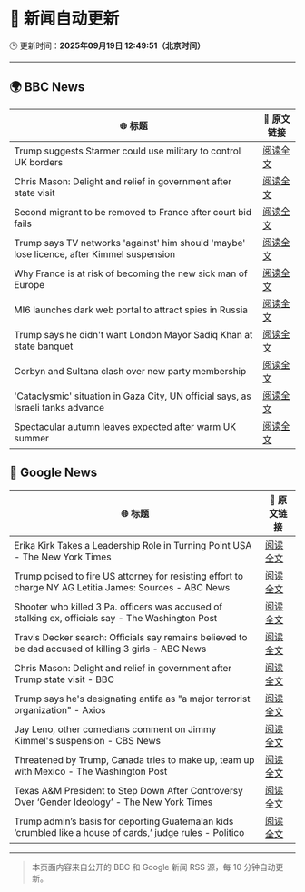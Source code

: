 # 🧠 新闻自动更新

🕒 更新时间：**2025年09月19日 12:49:51（北京时间）**

---

## 🌍 BBC News

| 🌐 标题 | 🔗 原文链接 |
|--------|-------------|
| Trump suggests Starmer could use military to control UK borders | [阅读全文](https://www.bbc.com/news/articles/cpd91wjypj9o?at_medium=RSS&at_campaign=rss) |
| Chris Mason: Delight and relief in government after state visit | [阅读全文](https://www.bbc.com/news/articles/cvgn3445655o?at_medium=RSS&at_campaign=rss) |
| Second migrant to be removed to France after court bid fails | [阅读全文](https://www.bbc.com/news/articles/cx273vnkjpmo?at_medium=RSS&at_campaign=rss) |
| Trump says TV networks 'against' him should 'maybe' lose licence, after Kimmel suspension | [阅读全文](https://www.bbc.com/news/articles/cr4qe0rz2zvo?at_medium=RSS&at_campaign=rss) |
| Why France is at risk of becoming the new sick man of Europe | [阅读全文](https://www.bbc.com/news/articles/cvg9n6vr2eyo?at_medium=RSS&at_campaign=rss) |
| MI6 launches dark web portal to attract spies in Russia | [阅读全文](https://www.bbc.com/news/articles/c0r0vk1j4j8o?at_medium=RSS&at_campaign=rss) |
| Trump says he didn't want London Mayor Sadiq Khan at state banquet | [阅读全文](https://www.bbc.com/news/articles/cwyl01x9pllo?at_medium=RSS&at_campaign=rss) |
| Corbyn and Sultana clash over new party membership | [阅读全文](https://www.bbc.com/news/articles/cgkn3v1e7g3o?at_medium=RSS&at_campaign=rss) |
| 'Cataclysmic' situation in Gaza City, UN official says, as Israeli tanks advance | [阅读全文](https://www.bbc.com/news/articles/c5y8l46m5evo?at_medium=RSS&at_campaign=rss) |
| Spectacular autumn leaves expected after warm UK summer | [阅读全文](https://www.bbc.com/weather/articles/c5yvd830p37o?at_medium=RSS&at_campaign=rss) |

## 📰 Google News

| 🌐 标题 | 🔗 原文链接 |
|--------|-------------|
| Erika Kirk Takes a Leadership Role in Turning Point USA - The New York Times | [阅读全文](https://news.google.com/rss/articles/CBMif0FVX3lxTE80VzJ0SGFEZzg2dndDU3dnaV9sTEppSDY2NHdHZVNjQ0JYbTFpTUt3UERQLWtac0RBYy1OWl9vaWFWZk55amZYSk9JcmV0TjJOMi1LSlRCQ0c3a0dXTGR6Z05TOUlLLXRHdVgwb2MxTUljQ1dnUC1nSVZPbDJteTQ?oc=5) |
| Trump poised to fire US attorney for resisting effort to charge NY AG Letitia James: Sources - ABC News | [阅读全文](https://news.google.com/rss/articles/CBMinwFBVV95cUxNYjFUR0ZpakhnRHFmcF9RX0p6YWFGQlQtMWR0UXpUeVNXUE02SUtrVXZFbVBiaTJET092Rnp3Z3JsM2kyQ2M2REN3bHdDVnN5Nkl3Tm4xNXZpU1BFRkE5VVRQUC14U3l5OEU5WGstSHNrS2YxdGdDN29SaEtJaXZ2d3B3M2ZkLTBDRWJvZTZ6dndxT2xLR2dlOE9MVm5yUjDSAaQBQVVfeXFMUG9NdzFNdlhNQTg1VVk2b2JOSmxyOXIwdjJVRVo5dHVvTDk1V3N5dGhONGxIdElJSWhBQm9XM1R1bUVCNm9VMnZpbWttc0tNaV9DLXcwekJMMVNjZFhRSlZKdUVKaGpfLWJNLWowOGhOYVpoTmlOeFJtWnNqTkU4Wldhc1JXVnNHOVpudWxLWThCY29Ra2pFa2tzZmhaU3c2Y3BFRks?oc=5) |
| Shooter who killed 3 Pa. officers was accused of stalking ex, officials say - The Washington Post | [阅读全文](https://news.google.com/rss/articles/CBMikwFBVV95cUxPN3NpNzJrTFFlMkhWYkhnZWlrVnVUai1IU0JIcDVGQXZ4a3ZnUTZZbHpJUlVqRWxBNVBkTjNGVE9jNW5qWmVCdUJiODFnci1sWUItWjh3c3dfeDJfTVE2bi1TQjZ0dW45Vkt1MldSS1pwTTFVRTdTZXRwaFdtbmFiaEJwM1VLMDBQV3RsVTQ0RmtWcTg?oc=5) |
| Travis Decker search: Officials say remains believed to be dad accused of killing 3 girls - ABC News | [阅读全文](https://news.google.com/rss/articles/CBMiogFBVV95cUxPREJQV3kwN2M3ZHpWbWFaNzBUdVQwMFkyaTU0ZV95ZHk5eXF1bHUyWEhSRnl0SHAtZmZpdWgxOXpQZFNFcDlyUmNXZXBPNS1paENoQlpGRGZId1JtZzZuX2NSWUlNM0d1Z21BVlpSWmlBaG5mbHk5cnNjeGxrUWNvTmtXOGphek1FOHFLUjZSUnVqRkVlQ0p5Z2xUUXFHb00wWUHSAacBQVVfeXFMT2lTWUc3N0oyUlZyTU9JTERpdU56OGF0N2I1N3lFdzhfc050aEdpeTZlbzNPcS1vX3lxaXh1NS00dHdyWVdqTDVzUmZRcTRCN2REYk9VRW5UQzRENHJmYmM0dXNrYjN3cXN4YjFtaTJNQl9pZkVyNS1qVWhwaWFJTXRGVHJfalU3RTdBYm9UTURTSXVkZFBRQnlYb1NpSzdlZDFFVTl6WlU?oc=5) |
| Chris Mason: Delight and relief in government after Trump state visit - BBC | [阅读全文](https://news.google.com/rss/articles/CBMiWkFVX3lxTE1sd05lYldpSjZyczVwbzJzSGFkNEtQYnphaF9JT0tJWFk2TWVKbUE4UHR5bHF5VUtWdXhLMW1EdDlsaEtlZ25fZG9qQ0E2dDlVVFRaUXZpT19mQdIBX0FVX3lxTFBYX09SNmoxVVp3ejBwSEFwRmhyQjIwcmJKU1Vzbzctc1FUTVBHNUU4Q29Oa1lQX0s3b19nd0M0QWFZLWIxZG9NeHNTcmN5UkYtbWhFbEVYUElmOHhvalYw?oc=5) |
| Trump says he's designating antifa as "a major terrorist organization" - Axios | [阅读全文](https://news.google.com/rss/articles/CBMidkFVX3lxTE1XZXhqRmtraGVfVlVPVFJ1bVFmRmQwV2dCVzhhUm9Fb2ktVWJTWEFsYnMxSno2Nmpqdjc0eXhQUzBjamM1VUt3VlN6MWFXM3JGR2xJNUhRNkc5SVVUYkZ1R1lpeUxZeTRQVDNRZjdrNlk2SkpNSmc?oc=5) |
| Jay Leno, other comedians comment on Jimmy Kimmel's suspension - CBS News | [阅读全文](https://news.google.com/rss/articles/CBMiiwFBVV95cUxNTmVEYlFkcUpQeTgtYzdVQUxCVzlfeXRsOGVfaGZtcG9Zd05JRTY2bnBLallRTVdaM0JSeEdDU1c1cmdCTFFhTjR0ODhXYXZxS2VwUk0tNDJMNHNhNE04UnhSZlJOVFhUUmd1NDlFWGMtdEktQm4tOFBxa1dPQUkyUFU5eWFoMWEwWmFR?oc=5) |
| Threatened by Trump, Canada tries to make up, team up with Mexico - The Washington Post | [阅读全文](https://news.google.com/rss/articles/CBMilgFBVV95cUxQMGZkLXI5bUtIZ3RNWDNnV1RjMUlwSGhKaGRvd3RqWVg5NnlvRnc4Nm5nWGpXRG1aZk5aSEc5VmdBOEhxZkdwMkhOSU12Tnk2NmFSdFhmNEFtUnZPbUFzUUxOQU5YWGx1dmJBVXVfemxyOElQbEpNQ1RXNXNRbDFXQjd6eEV5SmFET1ZTVTI4X0FsaTN0YVE?oc=5) |
| Texas A&M President to Step Down After Controversy Over ‘Gender Ideology’ - The New York Times | [阅读全文](https://news.google.com/rss/articles/CBMikwFBVV95cUxNYVpHVUZ5dUFZOVN0NFM5Q08wRy1aOFA5Mi05YU9NOFBaMnhNdEhWblpQaElIaFVaLWY4NEZmeGJ2X0g1bWtZa0JSRkxIanhWRkl5R3lHdl9jcWhYVV96bHlUUzRaaWxRUWFCd1B2MEd5MGRWVkZXRzFlV0ktRWlhV2xDSl9TU3VaOVRXUzVCU1NDTDA?oc=5) |
| Trump admin’s basis for deporting Guatemalan kids ‘crumbled like a house of cards,’ judge rules - Politico | [阅读全文](https://news.google.com/rss/articles/CBMikgFBVV95cUxQVEdNd3ZDTmtBblN5YVZXYlhWaklNeVhhYkN6S2RfOFJubE5ZT1NpOGZaOEQ1ZEMtZVFwVFZuTzFqUnZWeHRFdkRiUzlVelNxaFlzdEhYZzdURHJydEdTZE9CamZFcUUtSTVpTlpMdWZDbnFwOUYyNi1GQmdlYmhPUkpIWnI3dFFNb3JFS2VUNmxFQQ?oc=5) |

---
> 本页面内容来自公开的 BBC 和 Google 新闻 RSS 源，每 10 分钟自动更新。